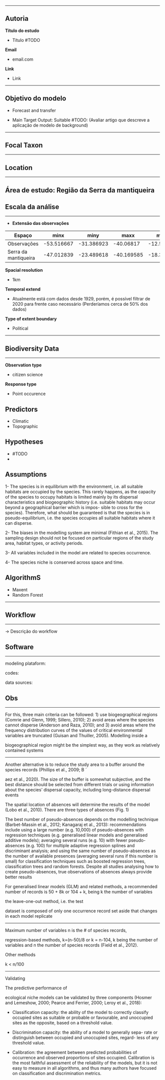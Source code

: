 
---
## **Autoria**

**Título do estudo**

- Título #TODO

**Email**

- email.com

**Link**
  
- Link

--- 
## **Objetivo do modelo**

- Forecast and transfer

- Main Target Output: Suitable #TODO: (Avaliar artigo que descreve a aplicação de modelo de background)

---
## **Focal Taxon**
---
## **Location**
---
Área de estudo: Região da Serra da mantiqueira
---
## **Escala da análise**
---
- **Extensão das observações**

Espaço | minx | miny | maxx | maxy |
|---|----------|----------|----------|----------|
| Observações | -53.516667   | -31.386923   | -40.06817  |-12.562269  |
|Serra da mantiqueira| -47.012839   | -23.489618   | -40.169585  |-18.359071  |

**Spacial resolution**

- 1km
  
**Temporal extend**

- Atualmente está com dados desde 1929, porém, é possível filtrar de 2020 para frente caso necessário (Perderíamos cerca de 50% dos dados)

**Type of extent boundary**

- Political
  
---
## **Biodiversity Data**
---
**Observation type**

- citizen science

**Response type**

- Point occurence

## **Predictors**

- Climatic
- Topographic

## **Hypotheses**

- #TODO
- 
## **Assumptions**
1- The species is in equilibrium with the environment, i.e. all suitable
habitats are occupied by the species. This rarely happens, as the
capacity of the species to occupy habitats is limited mainly by its
dispersal characteristics and biogeographic history (i.e. suitable
habitats may occur beyond a geographical barrier which is impos-
sible to cross for the species). Therefore, what should be guaranteed is that the species is in pseudo-equilibrium, i.e. the species occupies
all suitable habitats where it can disperse.

2- The biases in the modelling system are minimal (Fithian et al., 2015).
The sampling design should not be focused on particular regions of
the study area, habitat types, or activity periods.

3- All variables included in the model are related to species occurrence.

4- The species niche is conserved across space and time.

## **AlgorithmS**

- Maxent
- Random Forest
---
## **Workflow**
---
-> Descrição do workflow

## **Software**
---
modeling plataform:

codes:

data sources:

## **Obs**
---
For this, three main criteria can be
followed: 1) use biogeographical regions (Comrie and Glenn, 1999;
Sillero, 2010); 2) avoid areas where the species cannot disperse
(Anderson and Raza, 2010); and 3) avoid areas where the frequency
distribution curves of the values of critical environmental variables are
truncated (Guisan and Thuiller, 2005). Modelling inside a

biogeographical region might be the simplest way, as they work as
relatively contained systems

---

Another alternative is to reduce the study area to a buffer around the
species records (Phillips et al., 2009; B ́

aez et al., 2020). The size of the
buffer is somewhat subjective, and the best distance should be selected
from different trials or using information about the species’ dispersal
capacity, including long-distance dispersal events

The spatial location of absences will determine the results of the
model (Lobo et al., 2010). There are three types of absences (Fig. 1)

The best number of pseudo-absences depends on
the modelling technique (Barbet-Massin et al., 2012; Kanagaraj et al.,
2013): recommendations include using a large number (e.g. 10,000) of
pseudo-absences with regression techniques (e.g. generalised linear
models and generalised additive models); averaging several runs (e.g.
10) with fewer pseudo-absences (e.g. 100) for multiple adaptive
regression splines and discriminant analysis; and using the same number
of pseudo-absences as the number of available presences (averaging
several runs if this number is small) for classification techniques such as
boosted regression trees, classification trees and random forests. Despite
all studies analysing how to create pseudo-absences, true observations of
absences always provide better results

For generalised
linear models (GLM) and related methods, a recommended number of
records is 50 + 8k or 104 + k, being k the number of variables

the leave-one-out method, i.e. the test

dataset is composed of only one occurrence record set aside that changes
in each model replicate

---
Maximum number of variables
n is the # of species records,

regression-based methods,
k=(n-50)/8 or k = n-104, k being the number of
variables and n the number of species records (Field et al., 2012).

Other methods

k < n/100

---
Validating

The predictive performance of

ecological niche models can be validated by three components (Hosmer
and Lemeshow, 2000; Pearce and Ferrier, 2000; Leroy et al., 2018):
- Classification capacity: the ability of the model to correctly classify
occupied sites as suitable or probable or favourable, and unoccupied
sites as the opposite, based on a threshold value.

- Discrimination capacity: the ability of a model to generally sepa-
rate or distinguish between occupied and unoccupied sites, regard-
less of any threshold value.

- Calibration: the agreement between predicted probabilities of
occurrence and observed proportions of sites occupied. Calibration is
the most faithful assessment of the reliability of the models, but it is not easy to measure in all algorithms, and thus many authors have
focused on classification and discrimination metrics.